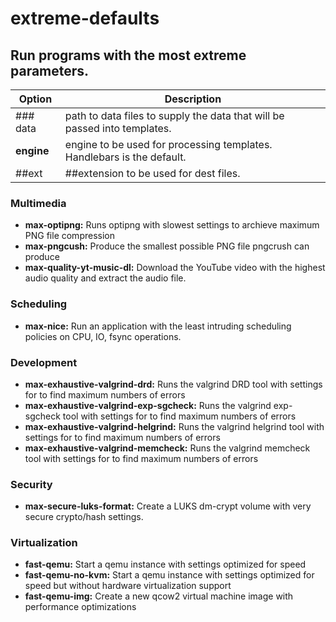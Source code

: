 # extreme-defaults

## Run programs with the most extreme parameters.


| Option | Description |
| ------ | ----------- |
| ### data   | path to data files to supply the data that will be passed into templates. |
| **engine** | engine to be used for processing templates. Handlebars is the default. |
| ##ext    | ##extension to be used for dest files. |

### Multimedia
* **max-optipng:**
    Runs optipng with slowest settings to archieve maximum PNG file compression
* **max-pngcush:** Produce the smallest possible PNG file pngcrush can produce
* **max-quality-yt-music-dl:** Download the YouTube video with the highest audio quality and extract the audio file.

### Scheduling
* **max-nice:** Run an application with the least intruding scheduling policies on CPU, IO, fsync operations.

### Development
* **max-exhaustive-valgrind-drd:** Runs the valgrind DRD tool with settings for to find maximum numbers of errors
* **max-exhaustive-valgrind-exp-sgcheck:** Runs the valgrind exp-sgcheck tool with settings for to find maximum numbers of errors
* **max-exhaustive-valgrind-helgrind:** Runs the valgrind helgrind tool with settings for to find maximum numbers of errors
* **max-exhaustive-valgrind-memcheck:** Runs the valgrind memcheck tool with settings for to find maximum numbers of errors

### Security
* **max-secure-luks-format:** Create a LUKS dm-crypt volume with very secure crypto/hash settings.

### Virtualization
* **fast-qemu:** Start a qemu instance with settings optimized for speed
* **fast-qemu-no-kvm:** Start a qemu instance with settings optimized for speed but without hardware virtualization support
* **fast-qemu-img:** Create a new qcow2 virtual machine image with performance optimizations